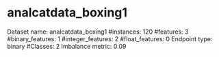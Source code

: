 # analcatdata_boxing1
Dataset name: analcatdata_boxing1
#instances: 120
#features: 3
  #binary_features: 1
  #integer_features: 2
  #float_features: 0
Endpoint type: binary
#Classes: 2
Imbalance metric: 0.09
